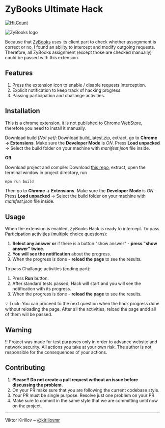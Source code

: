 # ZyBooks Ultimate Hack

[![HitCount](http://hits.dwyl.io/kirillovmr/zybooks-hack.svg)](http://hits.dwyl.io/kirillovmr/zybooks-hack)

![ZyBooks logo](https://learn.zybooks.com/zycommon-web/assets/logo.svg "ZyBooks logo")

Because that [ZyBooks](https://www.zybooks.com/) uses its client part to check whether assognment is correct or no, I found an ability to intercept and modify outgoing requests. Therefore, all ZyBooks assignment (except those are checked manually) could be passed with this extension.


## Features

1. Press the extension icon to enable / disable requests interception.
2. Explicit notification to keep track of hacking progress.
3. Passing participation and challange activities.


## Installation
This is a chrome extension, it is not published to Chrome WebStore, therefore you need to install it manually.

Download build *[Not yet]*:
Download build_latest.zip, extract, go to **Chrome -> Extensions**. Make sure the **Developer Mode** is *ON*.
Press **Load unpacked** -> Select the build folder on your machine with *manifest.json* file inside.

**OR**

Download project and compile:
Download [this repo](), extract, open the terminal window in project directory, run
```js
npm run build
```
Then go to **Chrome -> Extensions**. Make sure the **Developer Mode** is *ON*.
Press **Load unpacked** -> Select the build folder on your machine with *manifest.json* file inside.


## Usage
When the extension is enabled, ZyBooks Hack is ready to intercept.
To pass Participation activities (multiple choice questions):
  1. **Select any answer or** if there is a button "show answer" - **press "show answer" twice**.
  2. **You will see the notification** about the progress.
  3. When the progress is done - **reload the page** to see the results.

To pass Challange activities (coding part):
  1. Press **Run** button.
  2. After standard tests passed, Hack will start and you will see the notification with its progress.
  3. When the progress is done - **reload the page** to see the results.

:bulb: Trick: You can proceed to the next question when the hack progress done without reloading the page. After all the activities, reload the page andd all of them will be passed.

## Warning
:bangbang: Project was made for test purposes only in order to advance website and network security.
All actions you take at your own risk. The author is not responsible for the consequences of your actions.


## Contributing

1. **Please!! Do not create a pull request without an issue before discussing the problem.**
2. On your PR make sure that you are following the current codebase style.
3. Your PR must be single purpose. Resolve just one problem on your PR.
4. Make sure to commit in the same style that we are committing until now on the project.

-------------
Viktor Kirillov ~ [@kirillovmr](https://github.com/kirillovmr)
